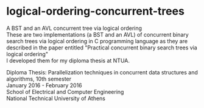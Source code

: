 # logical-ordering-concurrent-trees
A BST and an AVL concurrent tree via logical ordering
</br>
These are two implementations (a BST and an AVL) of concurrent binary search trees via logical ordering in C programming language as they are described in the paper entitled "Practical concurrent binary search trees via logical ordering" </br>
I developed them for my diploma thesis at NTUA.

Diploma Thesis: Parallelization techniques in concurrent data structures and algorithms, 10th semester </br>
January 2016 - February 2016 </br>
School of Electrical and Computer Engineering </br>
National Technical University of Athens </br>
